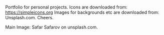 Portfolio for personal projects.
Icons are downloaded from: https://simpleicons.org
Images for backgrounds etc are downloaded from: Unsplash.com.
Cheers.



Main Image: Safar Safarov on unsplash.com.

